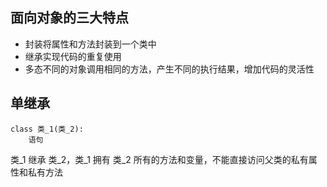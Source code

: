 
## 面向对象的三大特点

- 封装将属性和方法封装到一个类中
- 继承实现代码的重复使用
- 多态不同的对象调用相同的方法，产生不同的执行结果，增加代码的灵活性

## 单继承


```
class 类_1(类_2):
    语句
```

类_1 继承 类_2，类_1 拥有 类_2 所有的方法和变量，不能直接访问父类的私有属性和私有方法




